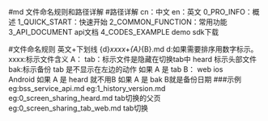 #md 文件命名规则和路径详解
#路径详解
cn：中文
en：英文
0_PRO_INFO：概述
1_QUICK_START：快速开始
2_COMMON_FUNCTION：常用功能
3_API_DOCUMENT api文档
4_CODES_EXAMPLE demo sdk下载

#文件命名规则 英文+下划线
{d}_xxxx_+_{A}_{B}.md
d:如果需要排序用数字标示。
xxxx:标示文件含义
A：
    tab：标示文件是隐藏在切换tab中
    heard 标示头部文件
    bak:标示备份
    tab 是不显示在左边的动作
如果 A 是 tab
B： web 
   ios  
   Android
如果 A 是 heard 就不用B
如果 A 是 bak B就是备份日期
###示例
eg:bss_service_api.md
eg:1_history_version.md
eg:0_screen_sharing_heard.md    tab切换的父页
eg:0_screen_sharing_tab_web.md  tab切换
   
